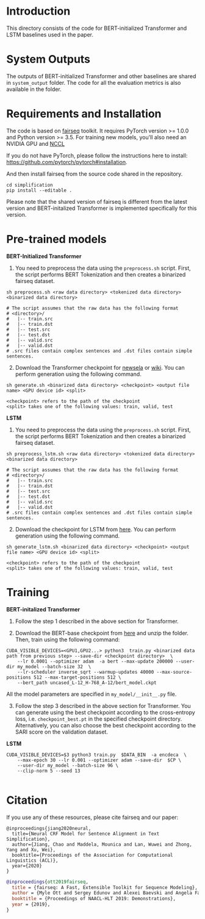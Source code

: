 # Introduction

This directory consists of the code for BERT-initialized Transformer and LSTM baselines used in the paper. 


# System Outputs

The outputs of BERT-initialized Transformer and other baselines are shared in `system_output` folder. The code for all the evaluation metrics is also available in the folder.


# Requirements and Installation

The code is based on [fairseq](https://github.com/pytorch/fairseq) toolkit. It requires PyTorch version >= 1.0.0 and 
Python version >= 3.5. For training new models, you'll also need an NVIDIA GPU and [NCCL](https://github.com/NVIDIA/nccl)

If you do not have PyTorch, please follow the instructions here to install: https://github.com/pytorch/pytorch#installation.

And then install fairseq from the source code shared in the repository.
```
cd simplification
pip install --editable .
```

Please note that the shared version of fairseq is different from the latest version and BERT-initalized Transformer 
is implemented specifically for this version.


# Pre-trained models


**BERT-Initialized Transformer**

1. You need to preprocess the data using the ``preprocess.sh`` script. First, the script performs BERT Tokenization and then creates a binarized fairseq dataset.

```
sh preprocess.sh <raw data directory> <tokenized data directory>  <binarized data directory>

# The script assumes that the raw data has the following format
# <directory>/
#   |-- train.src
#   |-- train.dst
#   |-- test.src
#   |-- test.dst
#   |-- valid.src
#   |-- valid.dst
# .src files contain complex sentences and .dst files contain simple sentences.
```

2. Download the Transformer checkpoint for [newsela]() or [wiki](). You can perform generation using the following command.
 
```
sh generate.sh <binarized data directory> <checkpoint> <output file name> <GPU device id> <split>

<checkpoint> refers to the path of the checkpoint
<split> takes one of the following values: train, valid, test
```


**LSTM**


1. You need to preprocess the data using the ``preprocess.sh`` script. First, the script performs BERT Tokenization and then 
creates a binarized fairseq dataset.

```
sh preprocess_lstm.sh <raw data directory> <tokenized data directory>  <binarized data directory>

# The script assumes that the raw data has the following format
# <directory>/
#   |-- train.src
#   |-- train.dst
#   |-- test.src
#   |-- test.dst
#   |-- valid.src
#   |-- valid.dst
# .src files contain complex sentences and .dst files contain simple sentences.
```

2. Download the checkpoint for LSTM from [here](). You can perform generation using the following command.
 
```
sh generate_lstm.sh <binarized data directory> <checkpoint> <output file name> <GPU device id> <split>

<checkpoint> refers to the path of the checkpoint
<split> takes one of the following values: train, valid, test
```

# Training 


**BERT-initalized Transformer**

1. Follow the step 1 described in the above section for Transformer.


2. Download the BERT-base checkpoint from [here](https://storage.googleapis.com/bert_models/2020_02_20/uncased_L-12_H-768_A-12.zip) 
and unzip the folder.  Then, train using the following command:

```
CUDA_VISIBLE_DEVICES=<GPU1,GPU2...> python3  train.py <binarized data path from previous step> --save-dir <checkpoint directory>  \
    --lr 0.0001 --optimizer adam  -a bert --max-update 200000 --user-dir my_model --batch-size 32  \
    --lr-scheduler inverse_sqrt --warmup-updates 40000 --max-source-positions 512 --max-target-positions 512 \
    --bert_path uncased_L-12_H-768_A-12/bert_model.ckpt
```

All the model parameters are specified in ``my_model/__init__.py`` file.

3. Follow the step 3 described in the above section for Transformer.  You can generate using the best checkpoint according to the cross-entropy loss, i.e. ``checkpoint_best.pt`` in the specified checkpoint directory. Alternatively, you can also choose the best checkpoint according to the SARI score on the validation dataset.


**LSTM**

```
CUDA_VISIBLE_DEVICES=$3 python3 train.py  $DATA_BIN  -a encdeca  \
    --max-epoch 30 --lr 0.001 --optimizer adam --save-dir  $CP \
    --user-dir my_model --batch-size 96 \
    --clip-norm 5 --seed 13
    
```

# Citation

If you use any of these resources, please cite fairseq and our paper:

```
@inproceedings{jiang2020neural,
  title={Neural CRF Model for Sentence Alignment in Text Simplification},
  author={Jiang, Chao and Maddela, Mounica and Lan, Wuwei and Zhong, Yang and Xu, Wei},
  booktitle={Proceedings of the Association for Computational Linguistics (ACL)},
  year={2020}
}
```


```bibtex
@inproceedings{ott2019fairseq,
  title = {fairseq: A Fast, Extensible Toolkit for Sequence Modeling},
  author = {Myle Ott and Sergey Edunov and Alexei Baevski and Angela Fan and Sam Gross and Nathan Ng and David Grangier and Michael Auli},
  booktitle = {Proceedings of NAACL-HLT 2019: Demonstrations},
  year = {2019},
}
```
